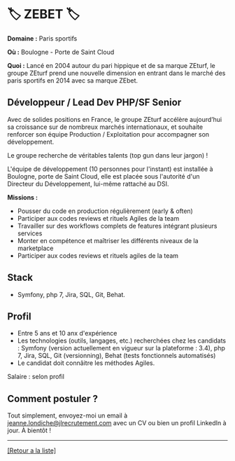 # 🏷️ ZEBET 🏷️

**Domaine :**  Paris sportifs

**Où :** Boulogne - Porte de Saint Cloud

**Quoi :**  Lancé en 2004 autour du pari hippique et de sa marque ZEturf, le groupe ZEturf prend une nouvelle dimension en entrant dans le marché des paris sportifs en 2014 avec sa marque ZEbet.

## Développeur / Lead Dev PHP/SF Senior

Avec de solides positions en France, le groupe ZEturf accélère aujourd’hui sa croissance sur de nombreux marchés internationaux, et souhaite renforcer son équipe Production / Exploitation pour accompagner son développement.

Le groupe recherche de véritables talents (top gun dans leur jargon) !

L'équipe de développement (10 personnes pour l'instant) est installée à Boulogne, porte de Saint Cloud, elle est placée sous l'autorité d'un Directeur du Développement, lui-même rattaché au DSI. 

**Missions :**

* Pousser du code en production régulièrement (early & often)
* Participer aux codes reviews et rituels Agiles de la team
* Travailler sur des workflows complets de features intégrant plusieurs services
* Monter en compétence et maîtriser les différents niveaux de la marketplace
* Participer aux codes reviews et rituels agiles de la team

## Stack

* Symfony, php 7, Jira, SQL, Git, Behat.

## Profil

* Entre 5 ans et 10 anx d'expérience
* Les technologies (outils, langages, etc.) recherchées chez les candidats : Symfony (version actuellement en vigueur sur la plateforme : 3.4), php 7, Jira, SQL, Git (versionning), Behat (tests fonctionnels automatisés) 
* Le candidat doit connâitre les méthodes Agiles. 

Salaire : selon profil

## Comment postuler ?

Tout simplement, envoyez-moi un email à jeanne.londiche@jlrecrutement.com avec un CV ou bien un profil LinkedIn à jour. À bientôt ! 

----
<a href="https://github.com/jlondiche/job-board-php/blob/master/README.md">[Retour a la liste]</a>